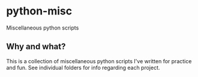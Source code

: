 # python-misc
Miscellaneous python scripts
## Why and what?
This is a collection of miscellaneous python scripts I've written for practice and fun. See individual folders for info regarding each project.
